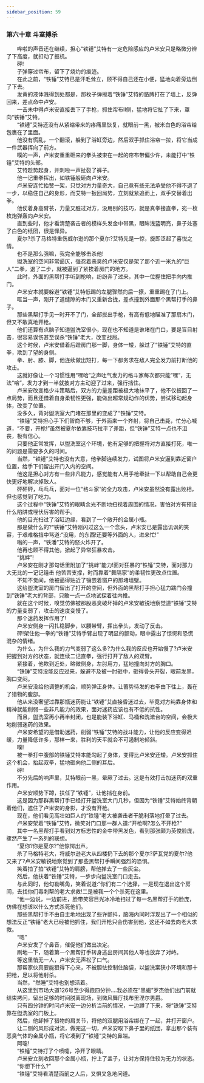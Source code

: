 ```yaml
---
sidebar_position: 59
---
```

### 第六十章 斗室搏杀  


　　哗啦的声音还在继续，担心“铁锤”艾特有一定危险感应的卢米安只是略微分辨了下高度，就扣动了扳机。  
　　砰!  
　　子弹穿过帘布，留下了烧灼的痕迹。  
　　在此之前，“铁锤”艾特已是汗毛耸立，顾不得自己还在小便，猛地向着旁边倒了下去。  
　　发黄的液体溅得到处都是，那枚子弹擦着“铁锤”艾特的胳膊打在了墙上，反弹回来，差点命中卢安。  
　　一击未中得卢米安直接丢下了手枪，抓住帘布Il侧，猛地将它扯了下来，罩向“铁锤”艾特。  
　　“铁锤”艾特还没有从紧缩带来的疼痛里恢复，就眼前一黑，被米白色的浴帘给包裹在了里面。  
　　他没有慌乱，一个翻滚，躲到了浴缸旁边，然后双手抓住浴帘一拉，将它当成一件武器挥向了前方。  
　　噗的一声，卢米安重重砸来的拳头被束在一起的帘布带偏少许，未能打中“铁锤”艾特的头部。  
　　艾特趁势起身，并刺啦一声扯裂了裤子。  
　　他一记重拳挥出，如铁锤般砸向卢米安。  
　　卢米安连忙抬赞一架，只觉对方力量奇大，自己竟有些无法承受他不得不退了一步，以稳住自己的身形，而艾特一扳回局势，立刻就紧追而上，双手交替着出拳。  
　　他仗着身高臂苌，力量又胜过对方，没用别的技巧，就是真拳接直拳，宛一枚枚炮弹轰向卢米安。  
　　直到些时，他才看清楚袭击者的模样头发金中带黑，眼眸浅蓝明亮，鼻子处塞了白色的纸团，很是怿异。  
　　夏尔?杀了马格特重伤威尔逊的那个夏尔?艾特先是一惊，旋即泛起了喜悦之情。  
　　也不是那么强嘛，我完全能够击杀他!  
　　盥洗室的空间非常逼仄，强忍着恶臭的卢米安仅是架了那个近一米九的“巨人”二拳，退了二步，就被逼到了紧挨着房门的地方。  
　　此时，外面的黑帮打手听到枪响，纷纷奔了过来，其中一位握住把手向内推门。  
　　卢米安本就要躲避“铁锤”艾特低踢的左腿骤然向后一撩，重重踢在了门上。  
　　哐当一声，刚开了道缝隙的木门又重新合拢，差点撞到外面那个黑帮打手的鼻子。  
　　那些黑帮打手见一时开不了门，全部拔出手枪，有高有低地瞄准了那扇木门，但又不敢真地开枪。  
　　他们还算有点脑子知道盥洗室很小，现在也不知道是谁堵在门口，要是盲目射击，很容易误伤甚至误杀“铁锤”老大，改变战局。  
　　这个时候，卢米安借着后蹬房门那一脚，身体一矮，躲过了“铁锤”艾特的直拳，欺到了望的身侧。  
　　拳、肘、膝、脚，他连续做出短打，每一下都务求在敌人完全发力前打断他的攻击。  
　　这就好像让一个习惯性用“嘿哈”之声吐气发力的格斗家每次都只能”嘿”，无法“哈”，发力才到一半就披对方主动迎了过来，强行挡住。  
　　卢米安改变格少斗策略后，双方的力量差距被极大地抹平了，他不仅扳回了一点局势，而且还借着自身柔韧性更强，能做出超常规动作的优势，尝试移动起身体，改变了位置。  
　　没多久，背对盥洗室大门堵在那里的变成了“铁锤”艾特。  
　　“铁锤”艾特担心手下们智商不够，于外面来一个齐射，将自己击毙，忙分心喊道，“不要，开枪!”虽然被夏尔依靠技巧拉平了差距，但“铁锤”艾特一点也不沮丧，极有信心。  
　　只要他正常发挥，以盥洗室这个环境，他有足够的把握将对方直接打死，唯一的问题是需要多久的时间。  
　　当然，“铁锤”艾特也没有大意，他拳脚连续发力，试图将卢米安逼到靠近窗户位置，给手下们留出开门入内的空间。  
　　他这是担心对方有一些非凡能力，感觉能有人用手枪牵扯一下以帮助自己会更快更好地解决掉敌人。  
　　砰砰砰，乓乓乓，面对一位“格斗家”的全力攻击，卢米安虽然没有露出败相，但也感觉到了吃力。  
　　这个过程中“铁锤”艾特的眼睛余光不断地扫视着周围的情况，害怕对方有预设什么陷阱或埋伏厉害的帮手。  
　　他的目光扫过了浴缸边缘，看到了一个敞开的金属小瓶。  
　　那是做什么的?“铁锤”艾特刚闪过这么一个念头，卢米安已是露出讥讽的笑容，于艰难格挡中骂道:“没用，的东西!还要等外面的人，进来忙!”  
　　嗡的一声，“铁潘”艾特的怒火炸开了。  
　　他再也顾不得其他，掀起了异常狂暴攻击。  
　　“挑衅”!  
　　卢米安在刚才那句话里附加了“挑衅”能力!面对狂暴的“铁锤”艾特，面对那力大无比的一记记锤击 他苦苦支撑，时而靠着“舞隔家”的柔韧性更改点位置。  
　　不知不觉间，他被逼得贴近了镶嵌着窗户的那堵墙壁。  
　　这给盥洗室的房门留出了打开的空间，但外面的黑帮打手担心猛力踹门会撞到“铁锤”老大的背部，只敢一点一点地试探着往内推。  
　　就在这个时候，嗅觉仿佛被那股恶臭破坏掉的卢米安敏锐地察觉道“铁锤”艾特的力量变弱了，攻击的速度变慢了。  
　　那个迷药发挥作用了!  
　　卢米安侧身一闪扎稳脚步，以腰带臂，挥出拳头，发动了反击。  
　　砰!架住他一拳的“铁锤”艾特手臂出现了明显的颤动，眼中露出了惊愕和恐慌混杂的情绪。  
　　为什么，为什么我的力气变弱了这么多?为什么我的反应也开始慢了?卢米安把握到对方的状态，就连续二记直拳，强行打开了敌人的双臂。  
　　紧接着，他欺到近处，略微侧身，左肘用力，猛地撞向对方的胸口。  
　　“铁锤”艾特没能反应过来，躲避不及被一肘砸中，砸得骨头开裂，眼前发黑，胸口变闷。  
　　卢米安没给他调整的机会，顺势弹正身体。让蓄势待发的右拳由下往上，轰在了猎物的腹部。  
　　他从来没奢望过靠那瓶迷药能让“铁锤”艾直接昏迷过去，毕竟对方纯靠身体和精神就能削弱一些非凡能力的效果，面对迷药应该也有不低的抗性。  
　　而且，盥洗室再小再半封闭，也是能装下浴缸、马桶和洗漱台的空间，会极大地削弱迷药的效果。  
　　卢米安希望的是借助迷药，削弱“铁锤”艾特的战斗能力，让他的反应变得迟缓，力量降低许多，那样一来，胜利的天平就会不可遏制地倾斜。  
　　噗!  
　　被一拳打中腹部的铁锤艾特本能勾起了身体，变得比卢米安还矮。卢米安抓住这个机会，抬起双拳，猛地砸向他二侧的耳后。  
　　砰!  
　　不分先后的响声里，艾特眼前一黑，晕厥了过去。这是有效打击加迷药的双重作用。  
　　卢米安顺势下蹲，扶任了“铁锤”，让他挡在身前。  
　　这是因为那群黑帮打手已经打开盥洗室大门几秒，但因为“铁锤”艾特始终背朝着他们，遮住了卢米安的身影，才没有开枪。  
　　现在，他们看见高壮如巨人的“铁锤”老大被袭击者干脆利落地打晕了过去。  
　　卢米安架着“铁锤”艾特，微笑对门口那一群人道:“开枪啊?怎么不开枪?”  
　　其中一名黑帮打手看到对方标志性的金中带黑发色，看到那张颇为英俊脸庞，骤然产生了一系列的联想。  
　　“夏你?你是夏尔?”他惊愕出声。  
　　杀了马格特老大，将威尔逊老大从四楼扔下去的那个夏尔?萨瓦党的夏尔?他又来了?卢米安敏锐地察觉到了那些黑帮打手瞬间强烈的恐惧。  
　　笑着拍了拍“铁锤”艾特的肩膀，帮他掸去了一些灰尘。  
　　然后，他扶着“铁锤”艾特，一步步向盥洗室门口走去。  
　　与此同时，他勾勒嘴角，笑着说道:“你们有二个选择，一是现在退出这个房间，去找你们毒刺帮的老大求救!二是被我一个个杀死在这里。  
　　“他一边说，一边前进，脸带笑容目光冰冷地扫过了每一名黑帮打手的脸庞，仿佛在想该以什么方式杀死他们。  
　　那些黑帮打手不由自主地地出现了些许颤抖，脑海内同时浮现出了一个相似的想法反正“铁锤”老大已经被他抓住，我们开枪只会伤害到他，这还不如去向老大求救。  
　　“嗯”  
　　卢米安发了个鼻音，催促他们做出决定。  
　　刷地一下，随着第一个黑帮打手转身逃出房间其他人等也放弃了对峙。  
　　等这里悄无一人，卢米安无声松了口气。  
　　那帮家伙真要能狠得下心来，不被胆怯控制住脑袋，以盥洗案狭小环境和那十把枪，足以将他射杀。  
　　当然，“然睡”艾特也别想活着。  
　　从这里到市场大道126号至少得跑四分钟....我必须在“黑蝎”罗杰他们出门前就结束拷问，留出足够的时间脱离现场，到微风舞厅找布里涅尔男爵。  
　　只有四分钟的时问卢米安一边分析当前的情况，一边蹲了下来，将“铁锤”艾特靠在盥洗室的门板上。  
　　然后，他卸掉了猎物的肩关节，将他的双腿用浴帘绑在了一起，并打开窗户。  
　　让二侧的风形成对流，做完这一切，卢米安取下鼻子里的纸団，拿出那个装有恶臭气体的金属小瓶，将它凑到了“铁锤”艾特的鼻端。  
　　阿嚏!  
　　“铁锤”艾特打了个喷嚏，净开了眼睛。  
　　卢米安立刻收回那个金属小瓶，拧上了盖子，让对方保持住较为无力的状态。  
　　“你想下什么?”  
　　“铁锤”艾特看清楚面前之人后，又惧又急地问道。  
